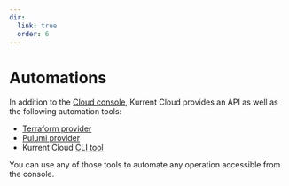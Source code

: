 ```yaml
---
dir:
  link: true
  order: 6
---
```


# Automations

In addition to the [Cloud console][cloud console], Kurrent Cloud provides an API as well as the following automation tools:

* [Terraform provider][terraform]
* [Pulumi provider][pulumi]
* Kurrent Cloud [CLI tool][esc cli github]

You can use any of those tools to automate any operation accessible from the console.

[esc cli github]: https://github.com/EventStore/esc
[cloud console]: https://console.kurrent.cloud/
[cloud console tokens]:https://console.kurrent.cloud/authentication-tokens
[cloud console organizations]:https://console.kurrent.cloud/organizations
[pulumi]: https://www.pulumi.com/registry/packages/eventstorecloud/
[terraform]: https://registry.terraform.io/providers/EventStore/eventstorecloud/latest
